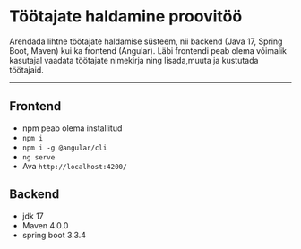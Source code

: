# Töötajate haldamine proovitöö
Arendada lihtne töötajate haldamise süsteem, nii backend (Java 17, Spring Boot, Maven) kui ka frontend (Angular).
Läbi frontendi peab olema võimalik kasutajal vaadata töötajate nimekirja ning lisada,muuta ja kustutada töötajaid.
***
## Frontend
+ npm peab olema installitud
+ `npm i`
+ `npm i -g @angular/cli`
+ `ng serve`
+ Ava `http://localhost:4200/`
## Backend
+ jdk 17
+ Maven 4.0.0
+ spring boot 3.3.4
